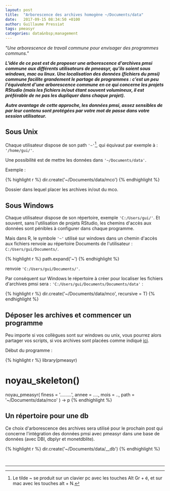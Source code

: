 ```yaml
---
layout: post
title:  "Arborescence des archives homogène ~/Documents/data"
date:   2017-09-15 08:34:50 +0100
author: Guillaume Pressiat
tags: pmeasyr
categories: data&nbsp;management
---
```


*"Une arborescence de travail commune pour envisager des programmes communs."*

<!--more-->


***L'idée de ce post est de proposer une arborescence d'archives pmsi commune aux différents utilisateurs de pmeasyr, qu'ils soient sous windows, mac ou linux. Une localisation des données (fichiers du pmsi) commune facilite grandement le partage de programmes : c'est un peu l'équivalent d'une arborescence commune en ce qui concerne les projets RStudio (mais les fichiers in/out étant souvent volumineux, il est préférable de ne pas les dupliquer dans chaque projet).***

***Autre avantage de cette approche, les données pmsi, assez sensibles de par leur contenu sont protégées par votre mot de passe dans votre session utilisateur.***


## Sous Unix

Chaque utilisateur dispose de son path `'~'`[^1], qui équivaut par exemple à : `'/home/gui/'`.

Une possibilité est de mettre les données dans `'~/Documents/data'`.

Exemple : 

{% highlight r %}
dir.create('~/Documents/data/mco')
{% endhighlight %}

Dossier dans lequel placer les archives in/out du mco.


## Sous Windows

Chaque utilisateur dispose de son répertoire, exemple `'C:/Users/gui/'`. Et souvent, sans l'utilisation de projets RStudio, les chemins d'accès aux données sont pénibles à configurer dans chaque programme.

Mais dans R, le symbole `'~'` utilisé sur windows dans un chemin d'accès aux fichiers renvoie au répertoire Documents de l'utilisateur : `C:/Users/gui/Documents/`.


{% highlight r %}
path.expand('~')
{% endhighlight %}

renvoie `'C:/Users/gui/Documents/'`.

Par conséquent sur Windows le répertoire à créer pour localiser les fichiers d'archives pmsi sera : `'C:/Users/gui/Documents/Documents/data'` :

{% highlight r %}
dir.create('~/Documents/data/mco', recursive = T)
{% endhighlight %}

## Déposer les archives et commencer un programme

Peu importe si vos collègues sont sur windows ou unix, vous pourrez alors partager vos scripts, si vos archives sont placées comme indiqué [ici](https://guillaumepressiat.github.io/pmeasyr/archives.html#arborescence-des-archives). 

Début du programme : 

{% highlight r %}
library(pmeasyr)
# noyau_skeleton()
noyau_pmeasyr(
  finess = '.........',
  annee  = ....,
  mois   = ..,
  path   = '~/Documents/data/mco'
) -> p
{% endhighlight %}

## Un répertoire pour une db


Ce choix d'arborescence des archives sera utilisé pour le prochain post qui concerne l'intégration des données pmsi avec pmeasyr dans une base de données (avec DBI, dbplyr et monetdblite).

{% highlight r %}
dir.create('~/Documents/data/__db')
{% endhighlight %}



<br>

------

[^1]: Le tilde ~ se produit sur un clavier pc avec les touches Alt Gr + é, et sur mac avec les touches alt + N.
